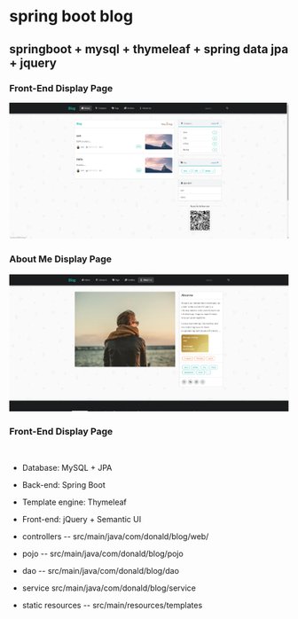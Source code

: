 # spring boot blog

## springboot + mysql + thymeleaf + spring data jpa + jquery


### Front-End Display Page
![](https://github.com/realdonald1994/blog-backend/blob/master/Sketch.png)

### About Me Display Page
![](https://github.com/realdonald1994/blog-backend/blob/master/Sketch1.png)

### Front-End Display Page
![]()

- Database: MySQL + JPA

- Back-end: Spring Boot

- Template engine: Thymeleaf

- Front-end: jQuery + Semantic UI

* controllers -- src/main/java/com/donald/blog/web/

* pojo -- src/main/java/com/donald/blog/pojo

* dao -- src/main/java/com/donald/blog/dao

* service src/main/java/com/donald/blog/service

* static resources -- src/main/resources/templates
